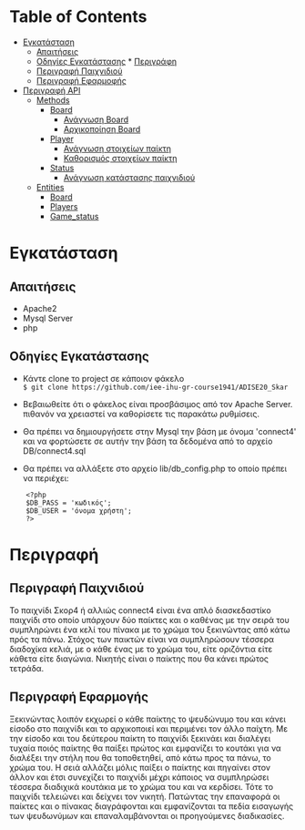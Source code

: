 Table of Contents
=================
   * [Εγκατάσταση](#εγκατάσταση)
      * [Απαιτήσεις](#απαιτήσεις)
      * [Οδηγίες Εγκατάστασης](#οδηγίες-εγκατάστασης)
    * [Περιγράφη](#περιγραφή)
      * [Περιγραφή Παιχνιδιού](#περιγραφή-παιχνιδιού)
      * [Περιγραφή Εφαρμοφής](#περιγραφή-εφαρμογής)
   * [Περιγραφή API](#περιγραφή-api)
      * [Methods](#methods)
         * [Board](#board)
            * [Ανάγνωση Board](#ανάγνωση-board)
            * [Αρχικοποίηση Board](#αρχικοποίηση-board)
         * [Player](#player)
            * [Ανάγνωση στοιχείων παίκτη](#ανάγνωση-στοιχείων-παίκτη)
            * [Καθορισμός στοιχείων παίκτη](#καθορισμός-στοιχείων-παίκτη)
         * [Status](#status)
            * [Ανάγνωση κατάστασης παιχνιδιού](#ανάγνωση-κατάστασης-παιχνιδιού)
      * [Entities](#entities)
         * [Board](#board-1)
         * [Players](#players)
         * [Game_status](#game_status)



# Εγκατάσταση

## Απαιτήσεις

* Apache2
* Mysql Server
* php

## Οδηγίες Εγκατάστασης

* Κάντε clone το project σε κάποιον φάκελο <br/>
  `$ git clone https://github.com/iee-ihu-gr-course1941/ADISE20_Skar`

 * Βεβαιωθείτε ότι ο φάκελος είναι προσβάσιμος από τον Apache Server. πιθανόν να χρειαστεί να καθορίσετε τις παρακάτω ρυθμίσεις.

 * Θα πρέπει να δημιουργήσετε στην Mysql την βάση με όνομα 'connect4' και να φορτώσετε σε αυτήν την βάση τα δεδομένα από το αρχείο DB/connect4.sql

 * Θα πρέπει να αλλάξετε στο αρχείο lib/db_config.php το οποίο πρέπει να περιέχει:
```
    <?php
	$DB_PASS = 'κωδικός';
	$DB_USER = 'όνομα χρήστη';
    ?>
```



# Περιγραφή

## Περιγραφή Παιχνιδιού

Το παιχνίδι Σκορ4 ή αλλιώς connect4 είναι ένα απλό διασκεδαστίκο παιχνίδι στο οποίο υπάρχουν δύο παίκτες και ο καθένας με την σειρά του συμπληρώνει ένα κελί του πίνακα με το χρώμα του ξεκινώντας από κάτω πρός τα πάνω. Στόχος των παικτών είναι να συμπληρώσουν τέσσερα διαδοχίκα κελιά, με ο κάθε ένας με το χρώμα του, είτε οριζόντια είτε κάθετα είτε διαγώνια. Νικητής είναι ο παίκτης που θα κάνει πρώτος τετράδα.

## Περιγραφή Εφαρμογής

Ξεκινώντας λοιπόν εκχωρεί ο κάθε παίκτης το ψευδώνυμο του και κάνει είσοδο στο παιχνίδι και το αρχικοποιεί και περιμένει τον άλλο παίχτη. Με την είσοδο και του δεύτερου παίκτη το παιχνίδι ξεκινάει και διαλέγει τυχαία ποιός παίκτης θα παίξει πρώτος και εμφανίζει το κουτάκι για να διαλέξει την στήλη που θα τοποθετηθεί, από κάτω προς τα πάνω, το χρώμα του. Η σειά αλλάζει μόλις παίξει ο παίκτης και πηγαίνει στον άλλον και έτσι συνεχίζει το παιχνίδι μέχρι κάποιος να συμπληρώσει τέσσερα διαδιχικά κουτάκια με το χρώμα του και να κερδίσει. Τότε το παιχνίδι τελειώνει και δείχνει τον νικητή. Πατώντας την επαναφορά οι παίκτες και ο πίνακας διαγράφονται και εμφανίζονται τα πεδία εισαγωγής των ψευδωνύμων και επαναλαμβάνονται οι προηγούμενες διαδικασίες. 